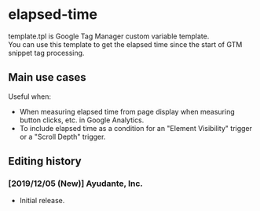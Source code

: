 # elapsed-time
template.tpl is Google Tag Manager custom variable template.  
You can use this template to get the elapsed time since the start of GTM snippet tag processing.

## Main use cases
Useful when:
- When measuring elapsed time from page display when measuring button clicks, etc. in Google Analytics.
- To include elapsed time as a condition for an "Element Visibility" trigger or a "Scroll Depth" trigger.

## Editing history
### [2019/12/05 (New)] Ayudante, Inc. 
- Initial release.